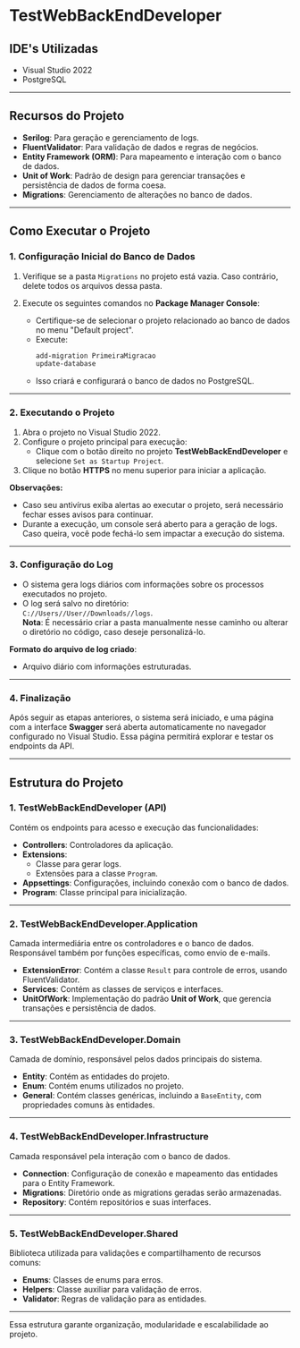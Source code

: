 # **TestWebBackEndDeveloper**

## **IDE's Utilizadas**
- Visual Studio 2022
- PostgreSQL

---

## **Recursos do Projeto**
- **Serilog**: Para geração e gerenciamento de logs.
- **FluentValidator**: Para validação de dados e regras de negócios.
- **Entity Framework (ORM)**: Para mapeamento e interação com o banco de dados.
- **Unit of Work**: Padrão de design para gerenciar transações e persistência de dados de forma coesa.
- **Migrations**: Gerenciamento de alterações no banco de dados.

---

## **Como Executar o Projeto**

### **1. Configuração Inicial do Banco de Dados**
1. Verifique se a pasta `Migrations` no projeto está vazia. Caso contrário, delete todos os arquivos dessa pasta.
   
2. Execute os seguintes comandos no **Package Manager Console**:
   - Certifique-se de selecionar o projeto relacionado ao banco de dados no menu "Default project".
   - Execute:
     ```bash
     add-migration PrimeiraMigracao
     update-database
     ```
   - Isso criará e configurará o banco de dados no PostgreSQL.

---

### **2. Executando o Projeto**
1. Abra o projeto no Visual Studio 2022.
2. Configure o projeto principal para execução:
   - Clique com o botão direito no projeto **TestWebBackEndDeveloper** e selecione `Set as Startup Project`.
3. Clique no botão **HTTPS** no menu superior para iniciar a aplicação.

**Observações:**
- Caso seu antivírus exiba alertas ao executar o projeto, será necessário fechar esses avisos para continuar.
- Durante a execução, um console será aberto para a geração de logs. Caso queira, você pode fechá-lo sem impactar a execução do sistema.

---

### **3. Configuração do Log**
- O sistema gera logs diários com informações sobre os processos executados no projeto.
- O log será salvo no diretório:  
  `C://Users//User//Downloads//logs`.  
  **Nota**: É necessário criar a pasta manualmente nesse caminho ou alterar o diretório no código, caso deseje personalizá-lo.

**Formato do arquivo de log criado**:
- Arquivo diário com informações estruturadas.

---

### **4. Finalização**
Após seguir as etapas anteriores, o sistema será iniciado, e uma página com a interface **Swagger** será aberta automaticamente no navegador configurado no Visual Studio. Essa página permitirá explorar e testar os endpoints da API.

---

## **Estrutura do Projeto**

### **1. TestWebBackEndDeveloper (API)**
Contém os endpoints para acesso e execução das funcionalidades:
- **Controllers**: Controladores da aplicação.
- **Extensions**:  
  - Classe para gerar logs.  
  - Extensões para a classe `Program`.
- **Appsettings**: Configurações, incluindo conexão com o banco de dados.
- **Program**: Classe principal para inicialização.

---

### **2. TestWebBackEndDeveloper.Application**
Camada intermediária entre os controladores e o banco de dados. Responsável também por funções específicas, como envio de e-mails.
- **ExtensionError**: Contém a classe `Result` para controle de erros, usando FluentValidator.
- **Services**: Contém as classes de serviços e interfaces.
- **UnitOfWork**: Implementação do padrão **Unit of Work**, que gerencia transações e persistência de dados.

---

### **3. TestWebBackEndDeveloper.Domain**
Camada de domínio, responsável pelos dados principais do sistema.
- **Entity**: Contém as entidades do projeto.
- **Enum**: Contém enums utilizados no projeto.
- **General**: Contém classes genéricas, incluindo a `BaseEntity`, com propriedades comuns às entidades.

---

### **4. TestWebBackEndDeveloper.Infrastructure**
Camada responsável pela interação com o banco de dados.
- **Connection**: Configuração de conexão e mapeamento das entidades para o Entity Framework.
- **Migrations**: Diretório onde as migrations geradas serão armazenadas.
- **Repository**: Contém repositórios e suas interfaces.

---

### **5. TestWebBackEndDeveloper.Shared**
Biblioteca utilizada para validações e compartilhamento de recursos comuns:
- **Enums**: Classes de enums para erros.
- **Helpers**: Classe auxiliar para validação de erros.
- **Validator**: Regras de validação para as entidades.

---

Essa estrutura garante organização, modularidade e escalabilidade ao projeto.
